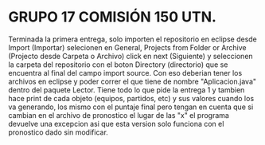 # GRUPO 17 COMISIÓN 150 UTN.
Terminada la primera entrega, solo importen el repositorio en eclipse desde Import (Importar) selecionen en General,  Projects from Folder or Archive (Projecto desde Carpeta o Archivo) click en next (Siguiente) y seleccionen la carpeta del repositorio con el boton Directory (directorio) que se encuentra al final del campo import source. Con eso deberian tener los archivos en eclipse y poder correr el que tiene de nombre "Aplicacion.java" dentro del paquete Lector. Tiene todo lo que pide la entrega 1 y tambien hace print de cada objeto (equipos, partidos, etc) y sus valores cuando los va generando, los mismo con el puntaje final pero tengan en cuenta que si cambian en el archivo de pronostico el lugar de las "x" el programa devuelve una excepcion asi que esta version solo funciona con el pronostico dado sin modificar.
